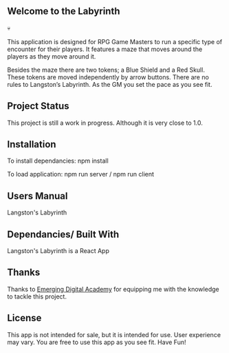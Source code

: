 ## Welcome to the Labyrinth

:skull:

This application is designed for RPG Game Masters to run a specific type of encounter for their players.  It features a maze that moves around the players as they move around it.  

Besides the maze there are two tokens; a Blue Shield and a Red Skull.
These tokens are moved independently by arrow buttons.
There are no rules to Langston’s Labyrinth.  As the GM you set the pace as you see fit.


## Project Status

This project is still a work in progress.  Although it is very close to 1.0.  


## Installation

To install dependancies:
npm install

To load application:
npm run server / npm run client


## Users Manual

Langston's Labyrinth 


## Dependancies/ Built With

Langston's Labyrinth is a React App


## Thanks

Thanks to [Emerging Digital Academy](https://www.emergingacademy.org/) for equipping me with the knowledge to tackle this project.


## License

This app is not intended for sale, but it is intended for use.  User experience may vary.  You are free to use this app as you see fit.  Have Fun!
